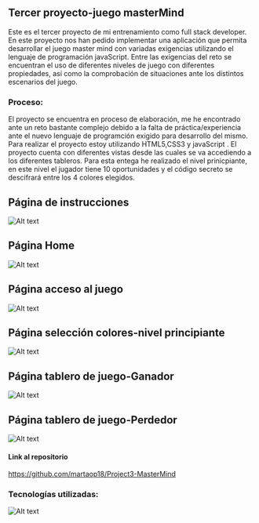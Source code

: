 
##       Tercer proyecto-juego masterMind 

Este es el tercer proyecto de mi entrenamiento como full stack developer. En este proyecto nos han pedido implementar una aplicación que permita desarrollar el juego master mind con variadas exigencias utilizando el lenguaje de programación javaScript. 
 Entre las exigencias del reto se encuentran el uso de diferentes niveles de juego con diferentes propiedades, así como la comprobación de situaciones ante los distintos escenarios del juego.  

### Proceso:
El proyecto se encuentra en proceso de elaboración, me he encontrado ante un reto bastante complejo debido a la falta de práctica/experiencia ante el nuevo lenguaje de programción exigido para desarrollo del mismo.
Para realizar el proyecto estoy utilizando HTML5,CSS3 y javaScript .
El proyecto cuenta con diferentes vistas desde las cuales se va accediendo a los diferentes tableros. Para esta entega he realizado el nivel prinicpiante, en este nivel el jugador tiene 10 oportunidades y el código secreto se  descifrará entre los 4 colores elegidos.

## Página de instrucciones 
![Alt text](img/masterRules.jpg)

## Página Home 
![Alt text](img/masterMindHome.jpg)


## Página acceso al juego
![Alt text](img/masterPlayer.jpg)

## Página selección colores-nivel principiante
![Alt text](img/masterColors.jpg)


## Página tablero de juego-Ganador
![Alt text](img/masterGameW.jpg)

## Página tablero de juego-Perdedor
![Alt text](img/masterGameL.jpg)





#### Link al repositorio
https://github.com/martaop18/Project3-MasterMind



### Tecnologías utilizadas: 

![Alt text](img/tecnologías.jpg)


